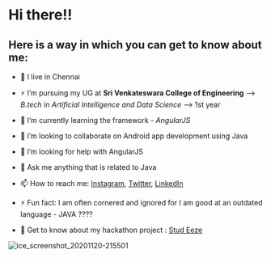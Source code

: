 # Hi there!!


## Here is a way in which you can get to know about me:


- 🔭 I live in Chennai

- ⚡ I’m pursuing my UG at **Sri Venkateswara College of Engineering** --> _B.tech_ in _Artificial Intelligence and Data Science_ --> 1st year

- 🌱 I’m currently learning the framework - _AngularJS_

- 👯 I’m looking to collaborate on Android app development using Java

- 🤔 I’m looking for help with AngularJS

- 💬 Ask me anything that is related to Java

- 📫 How to reach me: [Instagram](https://www.instagram.com/thz_iz_vishnuoff/ "Vishnu Profile"), [Twitter](https://twitter.com/Vishnuvasan8 "Vishnu Profile"), [LinkedIn](https://www.linkedin.com/in/vishnuvasan-srinivasan-0b2012194/ "Vishnu Profile")

- ⚡ Fun fact: I am often cornered and ignored for I am good at an outdated language - JAVA ????

- 👯 Get to know about my hackathon project : [Stud Eeze](https://devfolio.co/submissions/stud-eeze "Hackathon Project") 



![ice_screenshot_20201120-215501](https://user-images.githubusercontent.com/64918181/99824037-2532f380-2b7b-11eb-8dd5-1b26e84d674a.png) 
<!-- <h4 align="center">CIPHER</h4> -->

